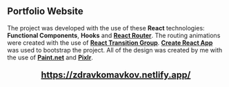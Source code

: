 ## Portfolio Website

The project was developed with the use of these **React** technologies: **Functional Components**, **Hooks** and **[React Router](https://reactrouter.com/)**.
The routing animations were created with the use of **[React Transition Group](https://github.com/reactjs/react-transition-group)**.
**[Create React App](https://github.com/facebook/create-react-app)** was used to bootstrap the project.
All of the design was created by me with the use of **[Paint.net](https://www.getpaint.net/)** and **[Pixlr](https://pixlr.com/)**.

<p style="text-align: center; font-size: 20px"><strong><a href="https://zdravkomavkov.netlify.app/">https://zdravkomavkov.netlify.app/</a></strong></p>